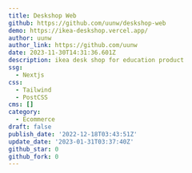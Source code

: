 ```yaml
---
title: Deskshop Web
github: https://github.com/uunw/deskshop-web
demo: https://ikea-deskshop.vercel.app/
author: uunw
author_link: https://github.com/uunw
date: 2023-11-30T14:31:36.601Z
description: ikea desk shop for education product
ssg:
  - Nextjs
css:
  - Tailwind
  - PostCSS
cms: []
category:
  - Ecommerce
draft: false
publish_date: '2022-12-18T03:43:51Z'
update_date: '2023-01-31T03:37:40Z'
github_star: 0
github_fork: 0
---
```

